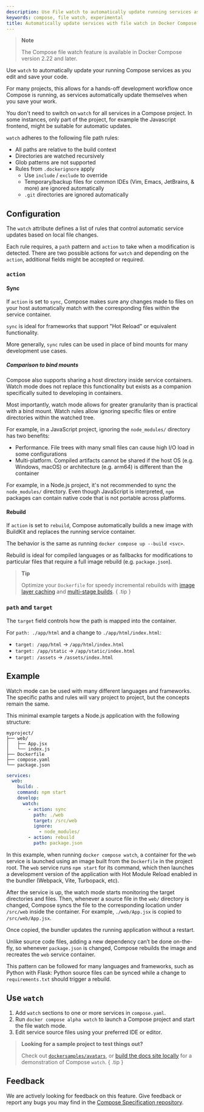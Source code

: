 ```yaml
---
description: Use File watch to automatically update running services as you work
keywords: compose, file watch, experimental
title: Automatically update services with file watch in Docker Compose
---
```


> **Note**
>
> The Compose file watch feature is available in Docker Compose version 2.22 and later.

Use `watch` to automatically update your running Compose services as you edit and save your code.

For many projects, this allows for a hands-off development workflow once Compose is running, as services automatically update themselves when you save your work.

You don't need to switch on `watch` for all services in a Compose project. In some instances, only part of the project, for example the Javascript frontend, might be suitable for automatic updates.

`watch` adheres to the following file path rules:
* All paths are relative to the build context
* Directories are watched recursively
* Glob patterns are not supported
* Rules from `.dockerignore` apply
  * Use `include` / `exclude` to override
  * Temporary/backup files for common IDEs (Vim, Emacs, JetBrains, & more) are ignored automatically
  * `.git` directories are ignored automatically

## Configuration

The `watch` attribute defines a list of rules that control automatic service updates based on local file changes.

Each rule requires, a `path` pattern and `action` to take when a modification is detected. There are two possible actions for `watch` and depending on
the `action`, additional fields might be accepted or required. 

### `action`

#### Sync

If `action` is set to `sync`, Compose makes sure any changes made to files on your host automatically match with the corresponding files within the service container.

`sync` is ideal for frameworks that support "Hot Reload" or equivalent functionality.

More generally, `sync` rules can be used in place of bind mounts for many development use cases.

##### Comparison to bind mounts

Compose also supports sharing a host directory inside service containers. Watch mode does not replace this functionality but exists as a companion specifically suited to developing in containers.

Most importantly, watch mode allows for greater granularity than is practical with a bind mount. Watch rules allow ignoring specific files or entire directories within the watched tree.

For example, in a JavaScript project, ignoring the `node_modules/` directory has two benefits:
* Performance. File trees with many small files can cause high I/O load in some configurations
* Multi-platform. Compiled artifacts cannot be shared if the host OS (e.g. Windows, macOS) or architecture (e.g. arm64) is different than the container

For example, in a Node.js project, it's not recommended to sync the `node_modules/` directory. Even though JavaScript is interpreted, `npm` packages can contain native code that is not portable across platforms.

#### Rebuild

If `action` is set to `rebuild`, Compose automatically builds a new image with BuildKit and replaces the running service container.

The behavior is the same as running `docker compose up --build <svc>`.

Rebuild is ideal for compiled languages or as fallbacks for modifications to particular files that require a full
image rebuild (e.g. `package.json`).

>**Tip**
>
> Optimize your `Dockerfile` for speedy
incremental rebuilds with [image layer caching](/build/cache)
and [multi-stage builds](/build/building/multi-stage/).
{ .tip }

### `path` and `target`

The `target` field controls how the path is mapped into the container.

For `path: ./app/html` and a change to `./app/html/index.html`:

* `target: /app/html` -> `/app/html/index.html`
* `target: /app/static` -> `/app/static/index.html`
* `target: /assets` -> `/assets/index.html`

## Example
Watch mode can be used with many different languages and frameworks.
The specific paths and rules will vary project to project, but the concepts remain the same. 

This minimal example targets a Node.js application with the following structure:
```text
myproject/
├── web/
│   ├── App.jsx
│   └── index.js
├── Dockerfile
├── compose.yaml
└── package.json
```

```yaml
services:
  web:
    build: .
    command: npm start
    develop:
      watch:
        - action: sync
          path: ./web
          target: /src/web
          ignore:
            - node_modules/
        - action: rebuild
          path: package.json
```

In this example, when running `docker compose watch`, a container for the `web` service is launched using an image built from the `Dockerfile` in the project root.
The `web` service runs `npm start` for its command, which then launches a development version of the application with Hot Module Reload enabled in the bundler (Webpack, Vite, Turbopack, etc).

After the service is up, the watch mode starts monitoring the target directories and files.
Then, whenever a source file in the `web/` directory is changed, Compose syncs the file to the corresponding location under `/src/web` inside the container.
For example, `./web/App.jsx` is copied to `/src/web/App.jsx`.

Once copied, the bundler updates the running application without a restart.

Unlike source code files, adding a new dependency can’t be done on-the-fly, so whenever `package.json` is changed, Compose
rebuilds the image and recreates the `web` service container.

This pattern can be followed for many languages and frameworks, such as Python with Flask: Python source files can be synced while a change to `requirements.txt` should trigger a rebuild.

## Use `watch`

1. Add `watch` sections to one or more services in `compose.yaml`.
2. Run `docker compose alpha watch` to launch a Compose project and start the file watch mode.
3. Edit service source files using your preferred IDE or editor.

>**Looking for a sample project to test things out?**
>
>  Check out [`dockersamples/avatars`](https://github.com/dockersamples/avatars), or [build the docs site locally](../contribute/contribute-guide.md#build-and-preview-the-docs-locally) for a demonstration of Compose `watch`.
{ .tip }

## Feedback

We are actively looking for feedback on this feature. Give feedback or report any bugs you may find in the [Compose Specification repository](https://github.com/compose-spec/compose-spec/pull/253).